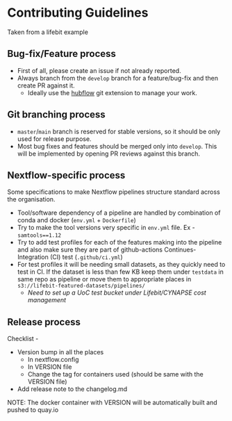 # Contributing Guidelines

Taken from a lifebit example

## Bug-fix/Feature process

- First of all, please create an issue if not already reported.
- Always branch from the `develop` branch for a feature/bug-fix and then create PR against it.
  - Ideally use the [hubflow](https://datasift.github.io/gitflow/TheHubFlowTools.html) git extension to manage your work.

## Git branching process

- `master`/`main` branch is reserved for stable versions, so it should be only used for release purpose.
- Most bug fixes and features should be merged only into `develop`. This will be implemented by opening PR reviews against this branch.

## Nextflow-specific process

Some specifications to make Nextflow pipelines structure standard across the organisation.

- Tool/software dependency of a pipeline are handled by combination of conda and docker (`env.yml` + `Dockerfile`)
- Try to make the tool versions very specific in `env.yml` file. Ex - `samtools==1.12`
- Try to add test profiles for each of the features making into the pipeline and also make sure they are part of github-actions Continues-Integration (CI) test (`.github/ci.yml`)
- For test profiles it will be needing small datasets, as they quickly need to test in CI. If the dataset is less than few KB keep them under `testdata` in same repo as pipeline or move them to appropriate places in `s3://lifebit-featured-datasets/pipelines/`
  - *Need to set up a UoC test bucket under Lifebit/CYNAPSE cost management*

## Release process

Checklist -

- Version bump in all the places
  - In nextflow.config
  - In VERSION file
  - Change the tag for containers used (should be same with the VERSION file)
- Add release note to the changelog.md

NOTE: The docker container with VERSION will be automatically built and pushed to quay.io
